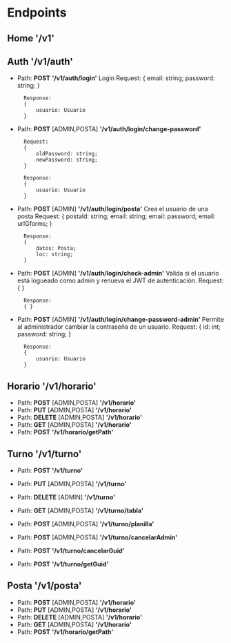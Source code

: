# Endpoints

## Home **'/v1'**

## Auth **'/v1/auth'**

- Path: **POST**  **'/v1/auth/login'** 
        Login
        Request:
        {
            email: string;
            password: string; 
        }

        Response:
        {
            usuario: Usuario
        }

- Path: **POST** [ADMIN,POSTA] **'/v1/auth/login/change-password'** 
        
        Request:
        {
            oldPassword: string;
            newPassword: string; 
        }

        Response:
        {
            usuario: Usuario
        }
- Path: **POST** [ADMIN] **'/v1/auth/login/posta'** 
        Crea el usuario de una posta
        Request:
        {
            postaId: string;
            email: string; 
            email: password; 
            email: urlGforms; 
        }

        Response:
        {
            datos: Posta;
            loc: string;
        }

- Path: **POST** [ADMIN] **'/v1/auth/login/check-admin'** 
        Valida si el usuario está logueado como admin y renueva el JWT de autenticación.
        Request:
        { }

        Response:
        { }

- Path: **POST** [ADMIN] **'/v1/auth/login/change-password-admin'** 
        Permite al administrador cambiar la contraseña de un usuario.
        Request:
        {
            id: int;
            password: string; 
        }

        Response:
        {
            usuario: Usuario
        }
        
## Horario **'/v1/horario'**

- Path: **POST** [ADMIN,POSTA] **'/v1/horario'** 
- Path: **PUT** [ADMIN,POSTA] **'/v1/horario'** 
- Path: **DELETE** [ADMIN,POSTA] **'/v1/horario'** 
- Path: **GET** [ADMIN,POSTA] **'/v1/horario'** 
- Path: **POST** **'/v1/horario/getPath'** 


## Turno **'/v1/turno'**

- Path: **POST** **'/v1/turno'** 
- Path: **PUT** [ADMIN,POSTA] **'/v1/turno'** 
- Path: **DELETE** [ADMIN] **'/v1/turno'** 


- Path: **GET** [ADMIN,POSTA] **'/v1/turno/tabla'** 
- Path: **POST** [ADMIN,POSTA] **'/v1/turno/planilla'** 
- Path: **POST** [ADMIN,POSTA] **'/v1/turno/cancelarAdmin'** 
- Path: **POST** **'/v1/turno/cancelarGuid'** 
- Path: **POST** **'/v1/turno/getGuid'** 

## Posta **'/v1/posta'**

- Path: **POST** [ADMIN,POSTA] **'/v1/horario'** 
- Path: **PUT** [ADMIN,POSTA] **'/v1/horario'** 
- Path: **DELETE** [ADMIN,POSTA] **'/v1/horario'** 
- Path: **GET** [ADMIN,POSTA] **'/v1/horario'** 
- Path: **POST** **'/v1/horario/getPath'** 






